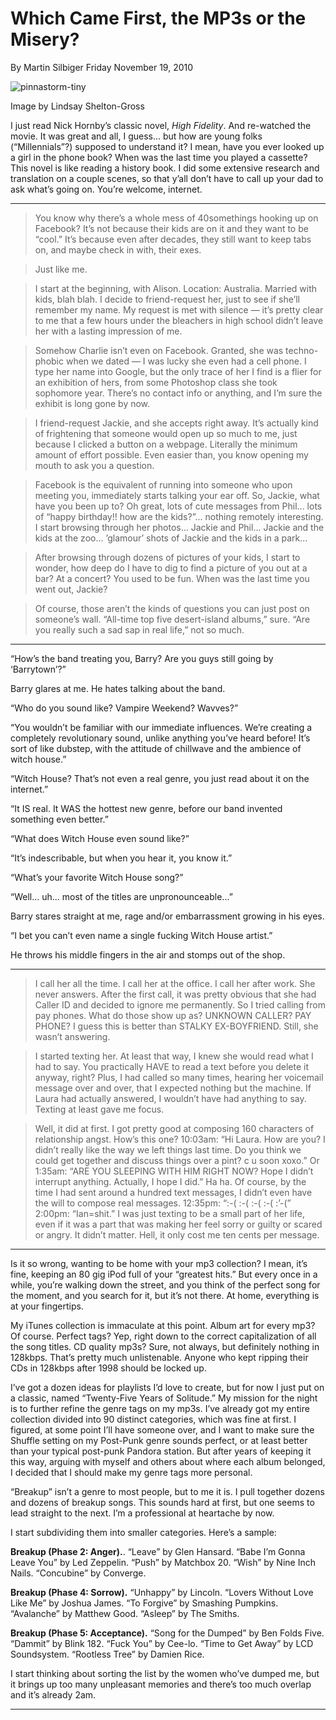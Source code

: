 # Which Came First, the MP3s or the Misery?
By Martin Silbiger
Friday November 19, 2010

![pinnastorm-tiny](/content/images/timthumb.jpg)

Image by Lindsay Shelton-Gross

I just read Nick Hornby’s classic novel, _High Fidelity_.  And re-watched the movie. It was great and all, I guess... but how are young folks (“Millennials”?) supposed to understand it? I mean, have you ever looked up a girl in the phone book? When was the last time you played a cassette? This novel is like reading a history book. I did some extensive research and translation on a couple scenes, so that y’all don’t have to call up your dad to ask what’s going on. You’re welcome, internet.

---

> You know why there’s a whole mess of 40somethings hooking up on Facebook? It’s not because their kids are on it and they want to be “cool.” It’s because even after decades, they still want to keep tabs on, and maybe check in with, their exes.

> Just like me.

> I start at the beginning, with Alison. Location: Australia. Married with kids, blah blah. I decide to friend-request her, just to see if she’ll remember my name. My request is met with silence — it’s pretty clear to me that a few hours under the bleachers in high school didn’t leave her with a lasting impression of me.

> Somehow Charlie isn’t even on Facebook. Granted, she was techno-phobic when we dated — I was lucky she even had a cell phone. I type her name into Google, but the only trace of her I find is a flier for an exhibition of hers, from some Photoshop class she took sophomore year. There’s no contact info or anything, and I’m sure the exhibit is long gone by now.

> I friend-request Jackie, and she accepts right away. It’s actually kind of frightening that someone would open up so much to me, just because I clicked a button on a webpage.  Literally the minimum amount of effort possible. Even easier than, you know opening my mouth to ask you a question.

> Facebook is the equivalent of running into someone who upon meeting you, immediately starts talking your ear off. So, Jackie, what have you been up to? Oh great, lots of cute messages from Phil... lots of “happy birthday!! how are the kids?”... nothing remotely interesting. I start browsing through her photos... Jackie and Phil... Jackie and the kids at the zoo... ’glamour’ shots of Jackie and the kids in a park...

> After browsing through dozens of pictures of your kids, I start to wonder, how deep do I have to dig to find a picture of you out at a bar? At a concert? You used to be fun. When was the last time you went out, Jackie?

> Of course, those aren’t the kinds of questions you can just post on someone’s wall.  “All-time top five desert-island albums,” sure.  “Are you really such a sad sap in real life,” not so much.

---

“How’s the band treating you, Barry?  Are you guys still going by  ‘Barrytown’?”

Barry glares at me.  He hates talking about the band.

“Who do you sound like? Vampire Weekend? Wavves?”

“You wouldn’t be familiar with our immediate influences. We’re creating a completely revolutionary sound, unlike anything you’ve heard before! It’s sort of like dubstep, with the attitude of chillwave and the ambience of witch house.”

“Witch House? That’s not even a real genre, you just read about it on the internet.”

“It IS real. It WAS the hottest new genre, before our band invented something even better.”

“What does Witch House even sound like?”

“It’s indescribable, but when you hear it, you know it.”

“What’s your favorite Witch House song?”

“Well... uh... most of the titles are unpronounceable...”

Barry stares straight at me, rage and/or embarrassment growing in his eyes.

“I bet you can’t even name a single fucking Witch House artist.”

He throws his middle fingers in the air and stomps out of the shop.

---

> I call her all the time. I call her at the office. I call her after work. She never answers.  After the first call, it was pretty obvious that she had Caller ID and decided to ignore me permanently. So I tried calling from pay phones. What do those show up as? UNKNOWN CALLER? PAY PHONE? I guess this is better than STALKY EX-BOYFRIEND. Still, she wasn’t answering.

> I started texting her. At least that way, I knew she would read what I had to say. You practically HAVE to read a text before you delete it anyway, right? Plus, I had called so many times, hearing her voicemail message over and over, that I expected nothing but the machine. If Laura had actually answered, I wouldn’t have had anything to say. Texting at least gave me focus.

> Well, it did at first. I got pretty good at composing 160 characters of relationship angst. How’s this one? 10:03am: “Hi Laura. How are you? I didn’t really like the way we left things last time. Do you think we could get together and discuss things over a pint? c u soon xoxo.” Or 1:35am: “ARE YOU SLEEPING WITH HIM RIGHT NOW? Hope I didn’t interrupt anything. Actually, I hope I did.” Ha ha. Of course, by the time I had sent around a hundred text messages, I didn’t even have the will to compose real messages. 12:35pm: “:-(  :-(  :-(  :-( :’-(” 2:00pm: “Ian=shit.” I was just texting to be a small part of her life, even if it was a part that was making her feel sorry or guilty or scared or angry. It didn’t matter. Hell, it only cost me ten cents per message.

---

Is it so wrong, wanting to be home with your mp3 collection? I mean, it’s fine, keeping an 80 gig iPod full of your “greatest hits.” But every once in a while, you’re walking down the street, and you think of the perfect song for the moment, and you search for it, but it’s not there. At home, everything is at your fingertips.

My iTunes collection is immaculate at this point. Album art for every mp3? Of course. Perfect tags? Yep, right down to the correct capitalization of all the song titles. CD quality mp3s? Sure, not always, but definitely nothing in 128kbps. That’s pretty much unlistenable. Anyone who kept ripping their CDs in 128kbps after 1998 should be locked up.

I’ve got a dozen ideas for playlists I’d love to create, but for now I just put on a classic, named “Twenty-Five Years of Solitude.” My mission for the night is to further refine the genre tags on my mp3s. I’ve already got my entire collection divided into 90 distinct categories, which was fine at first. I figured, at some point I’ll have someone over, and I want to make sure the Shuffle setting on my Post-Punk genre sounds perfect, or at least better than your typical post-punk Pandora station. But after years of keeping it this way, arguing with myself and others about where each album belonged, I decided that I should make my genre tags more personal.

“Breakup” isn’t a genre to most people, but to me it is. I pull together dozens and dozens of breakup songs. This sounds hard at first, but one seems to lead straight to the next. I’m a professional at heartache by now.

I start subdividing them into smaller categories. Here’s a sample:

**Breakup (Phase 2: Anger).**. “Leave” by Glen Hansard. “Babe I’m Gonna Leave You” by Led Zeppelin. “Push” by Matchbox 20. “Wish” by Nine Inch Nails. “Concubine” by Converge.

**Breakup (Phase 4: Sorrow).** “Unhappy” by Lincoln. “Lovers Without Love Like Me” by Joshua James. “To Forgive” by Smashing Pumpkins. “Avalanche” by Matthew Good. “Asleep” by The Smiths.

**Breakup (Phase 5: Acceptance).** “Song for the Dumped” by Ben Folds Five. “Dammit” by Blink 182.  “Fuck You” by Cee-lo. “Time to Get Away” by LCD Soundsystem. “Rootless Tree” by Damien Rice.

I start thinking about sorting the list by the women who’ve dumped me, but it brings up too many unpleasant memories and there’s too much overlap and it’s already 2am.

---